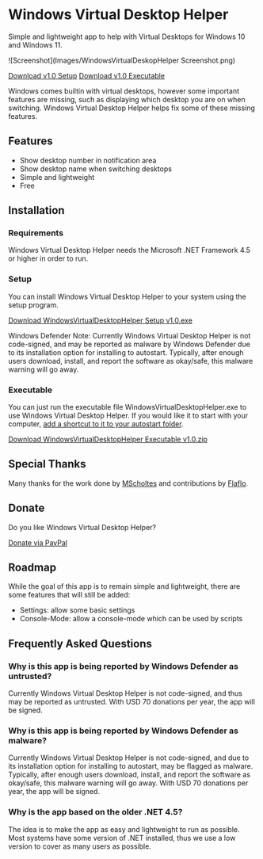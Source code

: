 # Windows Virtual Desktop Helper

Simple and lightweight app to help with Virtual Desktops for Windows 10 and Windows 11.

![Screenshot](Images/WindowsVirtualDeskopHelper Screenshot.png)

[Download v1.0 Setup](https://github.com/dankrusi/WindowsVirtualDesktopHelper/releases/download/v1.0/WindowsVirtualDesktopHelper.Setup.v1.0.exe)
[Download v1.0 Executable](https://github.com/dankrusi/WindowsVirtualDesktopHelper/releases/download/v1.0/WindowsVirtualDesktopHelper.Executable.v1.0.zip)

Windows comes builtin with virtual desktops, however some important features are missing, such
as displaying which desktop you are on when switching. Windows Virtual Desktop Helper helps
fix some of these missing features.


## Features

* Show desktop number in notification area
* Show desktop name when switching desktops
* Simple and lightweight
* Free


## Installation

### Requirements

Windows Virtual Desktop Helper needs the Microsoft .NET Framework 4.5 or higher in order to run.

### Setup

You can install Windows Virtual Desktop Helper to your system using the setup program.

[Download WindowsVirtualDesktopHelper Setup v1.0.exe](https://github.com/dankrusi/WindowsVirtualDesktopHelper/releases/download/v1.0/WindowsVirtualDesktopHelper.Setup.v1.0.exe)

Windows Defender Note: Currently Windows Virtual Desktop Helper is not code-signed, and may be reported as malware by Windows
Defender due to its installation option for installing to autostart. Typically, after enough users download, install, and report
the software as okay/safe, this malware warning will go away.

### Executable

You can just run the executable file WindowsVirtualDesktopHelper.exe to use Windows Virtual Desktop Helper.
If you would like it to start with your computer, [add a shortcut to it to your autostart folder](https://support.microsoft.com/en-us/windows/add-an-app-to-run-automatically-at-startup-in-windows-10-150da165-dcd9-7230-517b-cf3c295d89dd).

[Download WindowsVirtualDesktopHelper Executable v1.0.zip](https://github.com/dankrusi/WindowsVirtualDesktopHelper/releases/download/v1.0/WindowsVirtualDesktopHelper.Executable.v1.0.zip)


## Special Thanks

Many thanks for the work done by [MScholtes](https://github.com/MScholtes) and contributions by [Flaflo](https://github.com/Flaflo).


## Donate

Do you like Windows Virtual Desktop Helper? 

[Donate via PayPal](https://www.paypal.com/donate/?hosted_button_id=BG5FYMAHFG9V6)


## Roadmap

While the goal of this app is to remain simple and lightweight, there are some features that will still be added:

* Settings: allow some basic settings
* Console-Mode: allow a console-mode which can be used by scripts


## Frequently Asked Questions

### Why is this app is being reported by Windows Defender as untrusted?

Currently Windows Virtual Desktop Helper is not code-signed, and thus may be reported as untrusted. With USD 70 donations per year, the app will be signed.

### Why is this app is being reported by Windows Defender as malware?

Currently Windows Virtual Desktop Helper is not code-signed, and due to its installation option for installing to autostart, may be flagged as malware. Typically, after enough users download, install, and report
the software as okay/safe, this malware warning will go away. With USD 70 donations per year, the app will be signed.

### Why is the app based on the older .NET 4.5?

The idea is to make the app as easy and lightweight to run as possible. Most systems have some version of .NET installed, thus we use a low version to cover as many users as possible. 
